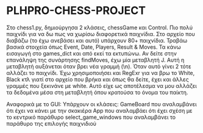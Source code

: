 # PLHPRO-CHESS-PROJECT

Στο chess1.py, δημιούργησα 2 κλάσεις, chessGame και Control. Πιο πολύ παιχνίδι για να δω πως να χωρίσω διαφορετικά παιχνίδια.
Στο αρχείο που διαβάζω (το έχω ανεβάσει και αυτό) υπάρχουν 80+ παιχνίδια. Τραβάω βασικά στοιχεία όπως Event, Date, Players, Result & Moves.
Τα κάνω εισαγωγή στο games_dict και από εκεί τα εκτυπώνω.
Αν δείτε στην επανάληψη της συνάρτησης findMoves, έχω μία μεταβλητή J. Αυτή η μεταβλητή αυξάνεται όταν βρει νέα γραμμή (\n).
Όταν αυτό γίνει 2 τότε αλλάζει το παιχνίδι.
Έχω χρησιμοποιήσει και RegExr για να βρω το White, Black κτλ γιατί στο αρχείο που βρήκα και όπως θα δείτε, έχει και άλλες γραμμές που ξεκινάνε με white. Αυτό είχε ως αποτέλεσμα να μου αλλάζει τα δεδομένα μέσα στη μεταβλητή όπου κρατούσα το όνομα του παίκτη. 


Αναφορικά με το GUI:
Υπάρχουν οι κλάσεις:
GameBoard που αναλαμβάνει ότι έχει να κάνει με την σκακιέρα
App που αναλαμβάει ότι έχει σχέση με το κεντρικό παράθυρο
select_game_windows που αναλαμβάνει το παράθυρο της επιλογής παιχνιδιού
